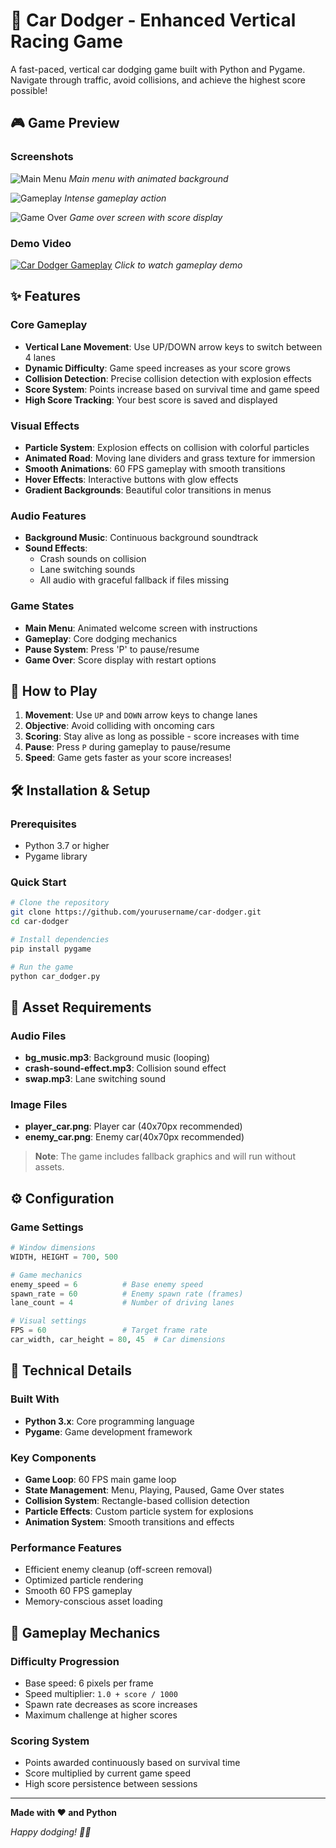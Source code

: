 # 🚗 Car Dodger - Enhanced Vertical Racing Game

A fast-paced, vertical car dodging game built with Python and Pygame. Navigate through traffic, avoid collisions, and achieve the highest score possible!

## 🎮 Game Preview

### Screenshots
![Main Menu](docs/images/main-menu.png)
*Main menu with animated background*

![Gameplay](docs/images/gameplay.png)
*Intense gameplay action*

![Game Over](docs/images/game-over.png)
*Game over screen with score display*

### Demo Video
[![Car Dodger Gameplay](docs/images/gameplay-thumbnail.png)](docs/videos/gameplay-demo.mp4)
*Click to watch gameplay demo*

## ✨ Features

### Core Gameplay
- **Vertical Lane Movement**: Use UP/DOWN arrow keys to switch between 4 lanes
- **Dynamic Difficulty**: Game speed increases as your score grows
- **Collision Detection**: Precise collision detection with explosion effects
- **Score System**: Points increase based on survival time and game speed
- **High Score Tracking**: Your best score is saved and displayed

### Visual Effects
- **Particle System**: Explosion effects on collision with colorful particles
- **Animated Road**: Moving lane dividers and grass texture for immersion
- **Smooth Animations**: 60 FPS gameplay with smooth transitions
- **Hover Effects**: Interactive buttons with glow effects
- **Gradient Backgrounds**: Beautiful color transitions in menus

### Audio Features
- **Background Music**: Continuous background soundtrack
- **Sound Effects**: 
  - Crash sounds on collision
  - Lane switching sounds
  - All audio with graceful fallback if files missing

### Game States
- **Main Menu**: Animated welcome screen with instructions
- **Gameplay**: Core dodging mechanics
- **Pause System**: Press 'P' to pause/resume
- **Game Over**: Score display with restart options

## 🎯 How to Play

1. **Movement**: Use `UP` and `DOWN` arrow keys to change lanes
2. **Objective**: Avoid colliding with oncoming cars
3. **Scoring**: Stay alive as long as possible - score increases with time
4. **Pause**: Press `P` during gameplay to pause/resume
5. **Speed**: Game gets faster as your score increases!

## 🛠️ Installation & Setup

### Prerequisites
- Python 3.7 or higher
- Pygame library

### Quick Start
```bash
# Clone the repository
git clone https://github.com/yourusername/car-dodger.git
cd car-dodger

# Install dependencies
pip install pygame

# Run the game
python car_dodger.py
```


## 🎨 Asset Requirements

### Audio Files
- **bg_music.mp3**: Background music (looping)
- **crash-sound-effect.mp3**: Collision sound effect
- **swap.mp3**: Lane switching sound

### Image Files
- **player_car.png**: Player car (40x70px recommended)
- **enemy_car.png**: Enemy car(40x70px recommended)

> **Note**: The game includes fallback graphics and will run without assets.

## ⚙️ Configuration

### Game Settings
```python
# Window dimensions
WIDTH, HEIGHT = 700, 500

# Game mechanics
enemy_speed = 6          # Base enemy speed
spawn_rate = 60          # Enemy spawn rate (frames)
lane_count = 4           # Number of driving lanes

# Visual settings
FPS = 60                 # Target frame rate
car_width, car_height = 80, 45  # Car dimensions
```

## 🔧 Technical Details

### Built With
- **Python 3.x**: Core programming language
- **Pygame**: Game development framework

### Key Components
- **Game Loop**: 60 FPS main game loop
- **State Management**: Menu, Playing, Paused, Game Over states
- **Collision System**: Rectangle-based collision detection
- **Particle Effects**: Custom particle system for explosions
- **Animation System**: Smooth transitions and effects

### Performance Features
- Efficient enemy cleanup (off-screen removal)
- Optimized particle rendering
- Smooth 60 FPS gameplay
- Memory-conscious asset loading

## 🎯 Gameplay Mechanics

### Difficulty Progression
- Base speed: 6 pixels per frame
- Speed multiplier: `1.0 + score / 1000`
- Spawn rate decreases as score increases
- Maximum challenge at higher scores

### Scoring System
- Points awarded continuously based on survival time
- Score multiplied by current game speed
- High score persistence between sessions

---

**Made with ❤️ and Python**

*Happy dodging! 🚗💨*